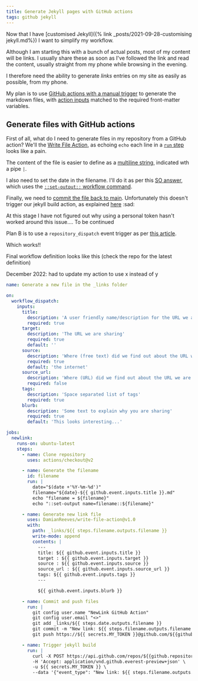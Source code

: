 ```yaml
---
title: Generate Jekyll pages with GitHub actions
tags: github jekyll 
---
```


Now that I have [customised Jekyll]({% link _posts/2021-09-28-customising jekyll.md%}) I want to simplify my workflow.

Although I am starting this with a bunch of actual posts, most of my content will be links. I usually share these as soon as I've followed the link and read the content, usually straight from my phone while browsing in the evening.

I therefore need the ability to generate *links* entries on my site as easily as possible, from my phone.

My plan is to use [GitHub actions with a manual trigger](https://github.blog/changelog/2020-07-06-github-actions-manual-triggers-with-workflow_dispatch/) to generate the markdown files, with [action inputs](https://docs.github.com/en/actions/creating-actions/metadata-syntax-for-github-actions#inputs) matched to the required front-matter variables.

## Generate files with GitHub actions

First of all, what do I need to generate files in my repository from a GitHub action? 
We'll the [Write File Action](https://github.com/marketplace/actions/write-file), as echoing `echo` each line in a [`run` step](https://docs.github.com/en/actions/learn-github-actions/workflow-syntax-for-github-actions#jobsjob_idstepsrun) looks like a pain.

The content of the file is easier to define as a [multiline string](https://alisoftware.github.io/yaml/2021/08/19/yaml-part2-strings/), indicated wth a pipe `|`.

I also need to set the date in the filename. 
I'll do it as per this [SO answer](https://stackoverflow.com/a/60942437), which uses the [`::set-output::` workflow command](https://docs.github.com/en/actions/learn-github-actions/workflow-commands-for-github-actions).

Finally, we need to [commit the file back to main](https://lannonbr.com/blog/2019-12-09-git-commit-in-actions).
Unfortunately this doesn't trigger our jekyll build action, as explained [here](https://github.community/t/github-action-not-triggering-gh-pages-upon-push/16096) :sad:

At this stage I have not figured out why using a personal token hasn't worked around this issue.... To be continued

Plan B is to use a `repository_dispatch` event trigger as per [this article](https://blog.marcnuri.com/triggering-github-actions-across-different-repositories).

Which works!!

Final workflow definition looks like this (check the repo for the latest definition)

December 2022: had to update my action to use x instead of y

``` yaml
name: Generate a new file in the _links folder

on:
  workflow_dispatch:
    inputs:
      title:
        description: 'A user friendly name/description for the URL we are sharing'     
        required: true
      target:
        description: 'The URL we are sharing'     
        required: true
        default: ''
      source:
        description: 'Where (free text) did we find out about the URL we are sharing'     
        required: true
        default: 'the internet'
      source_url:
        description: 'Where (URL) did we find out about the URL we are sharing'     
        required: false
      tags:
        description: 'Space separated list of tags'     
        required: true
      blurb:
        description: 'Some text to explain why you are sharing'     
        required: true
        default: 'This looks interesting...'

jobs:
  newlink:
    runs-on: ubuntu-latest
    steps:
      - name: Clone repository
        uses: actions/checkout@v2

      - name: Generate the filename
        id: filename
        run: |
          date="$(date +'%Y-%m-%d')"
          filename="${date}-${{ github.event.inputs.title }}.md"
          echo "filename = ${filename}"
          echo "::set-output name=filename::${filename}"

      - name: Generate new link file
        uses: DamianReeves/write-file-action@v1.0
        with:
          path: _links/${{ steps.filename.outputs.filename }}
          write-mode: append
          contents: |
            ---
            title: ${{ github.event.inputs.title }}
            target : ${{ github.event.inputs.target }}
            source : ${{ github.event.inputs.source }}
            source_url : ${{ github.event.inputs.source_url }}
            tags: ${{ github.event.inputs.tags }}
            ---

            ${{ github.event.inputs.blurb }}

      - name: Commit and push files
        run: |
          git config user.name "NewLink GitHub Action"
          git config user.email "<>"
          git add _links/${{ steps.date.outputs.filename }}
          git commit -m "New link: ${{ steps.filename.outputs.filename }}"
          git push https://${{ secrets.MY_TOKEN }}@github.com/${{github.repository}}.git main

      - name: Trigger jekyll build
        run: |
          curl -X POST https://api.github.com/repos/${{github.repository}}/dispatches \
          -H 'Accept: application/vnd.github.everest-preview+json' \
          -u ${{ secrets.MY_TOKEN }} \
          --data '{"event_type": "New link: ${{ steps.filename.outputs.filename }}", "client_payload": { "customField": "customValue" }}'

```
